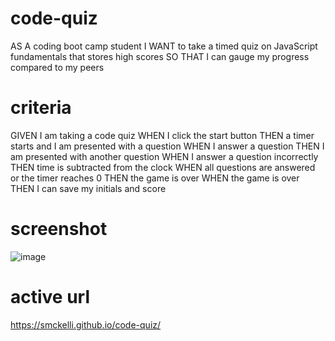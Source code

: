 # code-quiz

AS A coding boot camp student
I WANT to take a timed quiz on JavaScript fundamentals that stores high scores
SO THAT I can gauge my progress compared to my peers

# criteria

GIVEN I am taking a code quiz
WHEN I click the start button
THEN a timer starts and I am presented with a question
WHEN I answer a question
THEN I am presented with another question
WHEN I answer a question incorrectly
THEN time is subtracted from the clock
WHEN all questions are answered or the timer reaches 0
THEN the game is over
WHEN the game is over
THEN I can save my initials and score

# screenshot

![image](./images/code-quiz-screenshot.jpg)

# active url

https://smckelli.github.io/code-quiz/